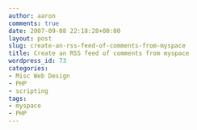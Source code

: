 ```yaml
---
author: aaron
comments: true
date: 2007-09-08 22:18:28+00:00
layout: post
slug: create-an-rss-feed-of-comments-from-myspace
title: Create an RSS feed of comments from myspace
wordpress_id: 73
categories:
- Misc Web Design
- PHP
- scripting
tags:
- myspace
- PHP
---
```


